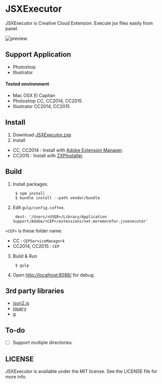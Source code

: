 # JSXExecutor
JSXExecutor is Creative Cloud Extension. Execute jsx files easily from panel.

![preview](https://cloud.githubusercontent.com/assets/966109/12298895/baf90764-ba57-11e5-9593-cbd35d2ee2f1.png)

## Support Application
- Photoshop
- Illustrator

#### Tested environment
- Mac OSX El Capitan
- Photoshop CC, CC2014, CC2015
- Illustrator CC2014, CC2015

## Install
1. Download [JSXExecutor.zxp](https://github.com/moremorefor/JSXExecutor/raw/master/bin/JSXExecutor.zxp)
2. Install
  - CC, CC2014 : Install with [Adobe Extension Manager](https://www.adobe.com/jp/products/extension-manager.html).
  - CC2015 : Install with [ZXPInstaller](http://zxpinstaller.com/).


## Build

1. Install packages.

        $ npm install
        $ bundle install --path vendor/bundle

2. Edit `gulp/config.coffee`.

        dest: '/Users/<USER>/Library/Application Support/Adobe/<CEP>/extensions/net.moremorefor.jsxexecutor'

  `<CEP>` is these folder name:

  - CC : `CEPServiceManager4`
  - CC2014, CC2015 : `CEP`

3. Build & Run

        $ gulp


4. Open [http://localhost:8088/](http://localhost:8088/) for debug.

## 3rd party libraries
- [json2.js](https://github.com/douglascrockford/JSON-js)
- [jquery](https://github.com/jquery/jquery)
- [q](https://github.com/kriskowal/q)

## To-do
- [ ] Support multiple directories.

## LICENSE
JSXExecutor is available under the MIT license. See the LICENSE file for more info.
